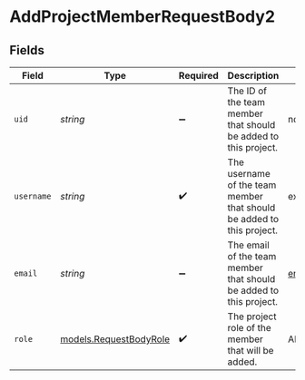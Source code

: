 # AddProjectMemberRequestBody2


## Fields

| Field                                                                 | Type                                                                  | Required                                                              | Description                                                           | Example                                                               |
| --------------------------------------------------------------------- | --------------------------------------------------------------------- | --------------------------------------------------------------------- | --------------------------------------------------------------------- | --------------------------------------------------------------------- |
| `uid`                                                                 | *string*                                                              | :heavy_minus_sign:                                                    | The ID of the team member that should be added to this project.       | ndlgr43fadlPyCtREAqxxdyFK                                             |
| `username`                                                            | *string*                                                              | :heavy_check_mark:                                                    | The username of the team member that should be added to this project. | example                                                               |
| `email`                                                               | *string*                                                              | :heavy_minus_sign:                                                    | The email of the team member that should be added to this project.    | entity@example.com                                                    |
| `role`                                                                | [models.RequestBodyRole](../models/requestbodyrole.md)                | :heavy_check_mark:                                                    | The project role of the member that will be added.                    | ADMIN                                                                 |